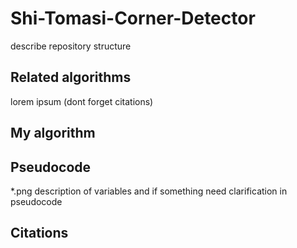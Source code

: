 # Shi-Tomasi-Corner-Detector
describe repository structure

## Related algorithms

lorem ipsum
(dont forget citations)

## My algorithm

## Pseudocode
 *.png
 description of variables and if something need clarification in pseudocode
 
## Citations
